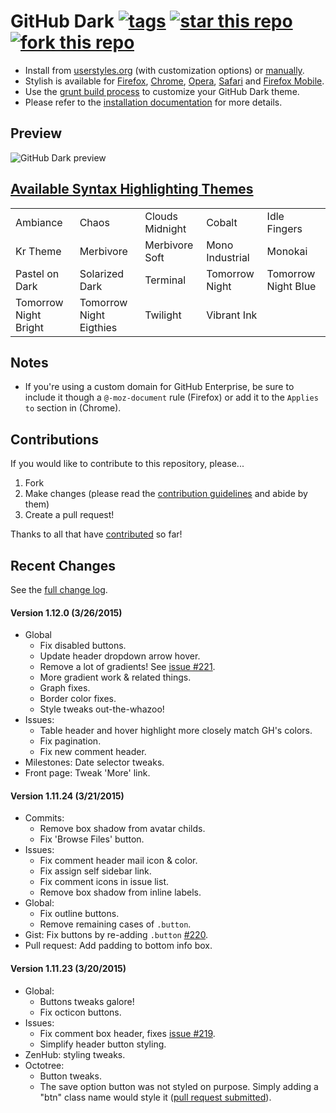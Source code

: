 # GitHub Dark [![tags](https://img.shields.io/github/tag/StylishThemes/GitHub-Dark.svg?style=flat)](https://github.com/StylishThemes/GitHub-Dark/tags) [![star this repo](http://github-svg-buttons.herokuapp.com/star.svg?user=StylishThemes&repo=GitHub-Dark&style=flat&background=1081C1)](http://github.com/StylishThemes/GitHub-Dark) [![fork this repo](http://github-svg-buttons.herokuapp.com/fork.svg?user=StylishThemes&repo=GitHub-Dark&style=flat&background=1081C1)](http://github.com/StylishThemes/GitHub-Dark/fork)

- Install from [userstyles.org](http://userstyles.org/styles/37035) (with customization options) or [manually](https://raw.githubusercontent.com/StylishThemes/GitHub-Dark/master/github-dark.css).
- Stylish is available for [Firefox](https://addons.mozilla.org/en-US/firefox/addon/2108/), [Chrome](https://chrome.google.com/extensions/detail/fjnbnpbmkenffdnngjfgmeleoegfcffe), [Opera](https://addons.opera.com/en/extensions/details/stylish/), [Safari](http://sobolev.us/stylish/) and [Firefox Mobile](https://addons.mozilla.org/en-US/firefox/addon/2108/).
- Use the [grunt build process](https://github.com/StylishThemes/GitHub-Dark/wiki/Build) to customize your GitHub Dark theme.
- Please refer to the [installation documentation](https://github.com/StylishThemes/GitHub-Dark/wiki/Install) for more details.

## Preview
![GitHub Dark preview](http://i.imgur.com/9ChgiR6.png)

## [Available Syntax Highlighting Themes](http://stylishthemes.github.io/GitHub-Dark/)

|   |   |   |   |   |
| --- | --- | --- | --- | --- |
| Ambiance | Chaos | Clouds Midnight | Cobalt | Idle Fingers |
| Kr Theme | Merbivore | Merbivore Soft | Mono Industrial | Monokai |
| Pastel on Dark | Solarized Dark | Terminal | Tomorrow Night | Tomorrow Night Blue |
| Tomorrow Night Bright | Tomorrow Night Eigthies | Twilight | Vibrant Ink | |

## Notes

* If you're using a custom domain for GitHub Enterprise, be sure to include it though a `@-moz-document` rule (Firefox) or add it to the `Applies to` section in (Chrome).

## Contributions

If you would like to contribute to this repository, please...

1. Fork
2. Make changes (please read the [contribution guidelines](https://github.com/StylishThemes/GitHub-Dark/blob/master/CONTRIBUTING.md) and abide by them)
3. Create a pull request!

Thanks to all that have [contributed](https://github.com/StylishThemes/GitHub-Dark/graphs/contributors) so far!

## Recent Changes

See the [full change log](https://github.com/StylishThemes/GitHub-Dark/wiki).

#### Version 1.12.0 (3/26/2015)

* Global
  * Fix disabled buttons.
  * Update header dropdown arrow hover.
  * Remove a lot of gradients! See [issue #221]().
  * More gradient work & related things.
  * Graph fixes.
  * Border color fixes.
  * Style tweaks out-the-whazoo!
* Issues:
  * Table header and hover highlight more closely match GH's colors.
  * Fix pagination.
  * Fix new comment header.
* Milestones: Date selector tweaks.
* Front page: Tweak 'More' link.

#### Version 1.11.24 (3/21/2015)

* Commits:
  * Remove box shadow from avatar childs.
  * Fix 'Browse Files' button.
* Issues:
  * Fix comment header mail icon & color.
  * Fix assign self sidebar link.
  * Fix comment icons in issue list.
  * Remove box shadow from inline labels.
* Global:
  * Fix outline buttons.
  * Remove remaining cases of `.button`.
* Gist: Fix buttons by re-adding `.button` [#220](https://github.com/StylishThemes/GitHub-Dark/issues/220).
* Pull request: Add padding to bottom info box.

#### Version 1.11.23 (3/20/2015)

* Global:
  * Buttons tweaks galore!
  * Fix octicon buttons.
* Issues:
  * Fix comment box header, fixes [issue #219](https://github.com/StylishThemes/GitHub-Dark/issues/219).
  * Simplify header button styling.
* ZenHub: styling tweaks.
* Octotree:
  * Button tweaks.
  * The save option button was not styled on purpose. Simply adding a "btn" class name would style it ([pull request submitted](https://github.com/buunguyen/octotree/pull/162)).
